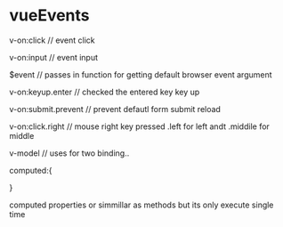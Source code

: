 # vueEvents

v-on:click // event click

v-on:input // event input

$event // passes in function for getting default browser event argument  

v-on:keyup.enter // checked the entered key key up

v-on:submit.prevent // prevent defautl form submit reload

v-on:click.right // mouse right key pressed .left for left andt .middile for middle

v-model // uses for two binding..

computed:{

}

computed properties or simmillar as methods but its only execute single time